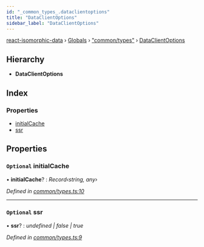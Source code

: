 ```yaml
---
id: "_common_types_.dataclientoptions"
title: "DataClientOptions"
sidebar_label: "DataClientOptions"
---
```


[react-isomorphic-data](../index.md) › [Globals](../globals.md) › ["common/types"](../modules/_common_types_.md) › [DataClientOptions](_common_types_.dataclientoptions.md)

## Hierarchy

* **DataClientOptions**

## Index

### Properties

* [initialCache](_common_types_.dataclientoptions.md#optional-initialcache)
* [ssr](_common_types_.dataclientoptions.md#optional-ssr)

## Properties

### `Optional` initialCache

• **initialCache**? : *Record‹string, any›*

*Defined in [common/types.ts:10](https://github.com/jackyef/react-isomorphic-data/blob/06da012/packages/react-isomorphic-data/src/common/types.ts#L10)*

___

### `Optional` ssr

• **ssr**? : *undefined | false | true*

*Defined in [common/types.ts:9](https://github.com/jackyef/react-isomorphic-data/blob/06da012/packages/react-isomorphic-data/src/common/types.ts#L9)*
